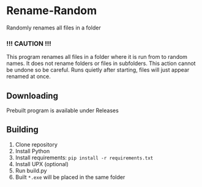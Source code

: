 # Rename-Random
Randomly renames all files in a folder


### **!!! CAUTION !!!**

This program renames all files in a folder where it is run from to random names. 
It does not rename folders or files in subfolders.
This action cannot be undone so be careful.
Runs quietly after starting, files will just appear renamed at once.


## Downloading
Prebuilt program is available under Releases

## Building
1. Clone repository
2. Install Python
3. Install requirements: `pip install -r requirements.txt`
4. Install UPX (optional)
5. Run build.py
6. Built `*.exe` will be placed in the same folder
